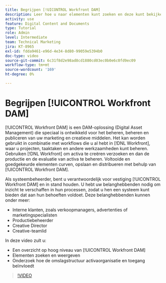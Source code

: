 ```yaml
---
title: Begrijpen [!UICONTROL Workfront DAM]
description: Leer hoe u naar elementen kunt zoeken en deze kunt bekijken en hoe de mapstructuur invloed heeft op de organisatie van middelen en toegang tot [!UICONTROL Workfront DAM].
activity: use
feature: Digital Content and Documents
type: Tutorial
role: Admin
level: Intermediate
team: Technical Marketing
jira: KT-8965
exl-id: fdda9461-e96d-4e34-8d80-99059e5394b0
doc-type: video
source-git-commit: 6c31f8d2e98ad8cd1880cd03ec0b0e6c0fd9ec09
workflow-type: tm+mt
source-wordcount: '169'
ht-degree: 0%

---
```


# Begrijpen [!UICONTROL Workfront DAM]

[!UICONTROL Workfront DAM] is een DAM-oplossing (Digital Asset Management) die speciaal is ontwikkeld voor het beheren, beheren en publiceren van uw marketing en creatieve middelen. Het kan worden gebruikt in combinatie met workflows die u al hebt in [!DNL Workfront], waar u projecten, taaktaken en andere werkzaamheden kunt beheren. Gebruiken [!DNL Workfront] om activa te creëren verzoeken en dan de productie en de evaluatie van activa te beheren. Voltooide en goedgekeurde elementen curven, opslaan en distribueren met behulp van [!UICONTROL Workfront DAM].


Als systeembeheerder, bent u verantwoordelijk voor vestiging [!UICONTROL Workfront DAM] en in stand houden. U hebt uw belanghebbenden nodig om inzicht te verschaffen in hun processen, zodat u hen een systeem kunt bieden dat aan hun behoeften voldoet. Deze belanghebbenden kunnen onder meer:

* Interne klanten, zoals verkoopmanagers, advertenties of marketingspecialisten
* Productiebeheerder
* Creative Director
* Creative-teamlid

In deze video zult u:

* Een overzicht op hoog niveau van [!UICONTROL Workfront DAM]
* Elementen zoeken en weergeven
* Onderzoek hoe de omslagstructuur activaorganisatie en toegang beïnvloedt

>[!VIDEO](https://video.tv.adobe.com/v/335228/?quality=12&learn=on)
